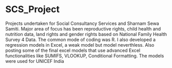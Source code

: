 # SCS_Project
Projects undertaken for Social Consultancy Services and Sharnam Sewa Samiti. Major area of focus has been reproductive rights, child health and nutrition data, land rights and gender rights based on National Family Health Survey 4 Data. 
The common mode of coding was R. 
I also developed a regression models in Excel, a weak model but model neverthless. 
Also posting some of the final excel models that use advanced Excel functionalities like SUMIFS, VLOOKUP, Conditional Formatting. The models were used for UNICEF India
